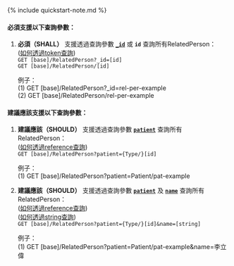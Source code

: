{% include quickstart-note.md %}

#### 必須支援以下查詢參數：

1. **必須（SHALL）** 支援透過查詢參數 **[`_id`](SearchParameter-RelatedPerson-id.html)** 或 **`id`** 查詢所有RelatedPerson：               
    ([如何透過token查詢](http://hl7.org/fhir/R4/search.html#token))  
    `GET [base]/RelatedPerson?_id=[id]`  
    `GET [base]/RelatedPerson/[id]`

    例子：  
      (1) GET [base]/RelatedPerson?_id=rel-per-example  
      (2) GET [base]/RelatedPerson/rel-per-example

#### 建議應該支援以下查詢參數：

1. **建議應該（SHOULD）** 支援透過查詢參數 **[`patient`](SearchParameter-RelatedPerson-patient.html)** 查詢所有RelatedPerson：               
    ([如何透過reference查詢](http://hl7.org/fhir/R4/search.html#reference))    
    `GET [base]/RelatedPerson?patient={Type/}[id]`

    例子：  
      (1) GET [base]/RelatedPerson?patient=Patient/pat-example


2. **建議應該（SHOULD）** 支援透過查詢參數 **[`patient`](SearchParameter-RelatedPerson-patient.html)** 及  **[`name`](SearchParameter-RelatedPerson-name.html)** 查詢所有RelatedPerson：               
    ([如何透過reference查詢](http://hl7.org/fhir/R4/search.html#reference))    
    ([如何透過string查詢](http://hl7.org/fhir/R4/search.html#string))  
    `GET [base]/RelatedPerson?patient={Type/}[id]&name=[string]`

    例子：  
      (1) GET [base]/RelatedPerson?patient=Patient/pat-example&name=李立偉